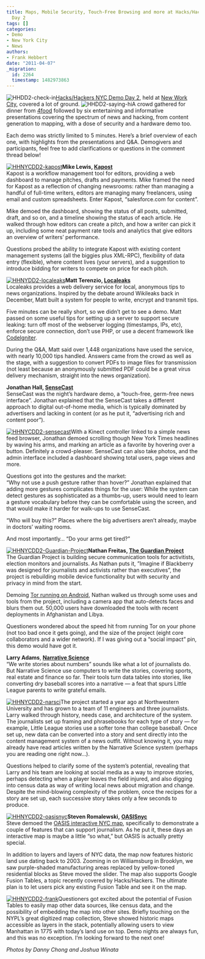 ```yaml
---
title: Maps, Mobile Security, Touch-Free Browsing and more at Hacks/Hackers NYC Demo
  Day 2
tags: []
categories:
- Demo
- New York City
- News
authors:
- Frank Hebbert
date: "2011-04-07"
_migration:
  id: 2264
  timestamp: 1482973863
---
```


![][1][Hacks/Hackers NYC Demo Day 2][2], held at [New Work City][3], covered a lot of ground. ![][4]A crowd gathered for dinner from [4food][5] followed by six entertaining and informative presentations covering the spectrum of news and hacking, from content generation to mapping, with a dose of security and a hardware demo too.

Each demo was strictly limited to 5 minutes. Here’s a brief overview of each one, with highlights from the presentations and Q&A. Demogivers and participants, feel free to add clarifications or questions in the comment thread below!

[![][6]][7]**Mike Lewis, [Kapost][8]**[][8]  
Kapost is a workflow management tool for editors, providing a web dashboard to manage pitches, drafts and payments. Mike framed the need for Kapost as a reflection of changing newsrooms: rather than managing a handful of full-time writers, editors are managing many freelancers, using email and custom spreadsheets. Enter Kapost, “salesforce.com for content”.

Mike demoed the dashboard, showing the status of all posts, submitted, draft, and so on, and a timeline showing the status of each article. He walked through how editors can create a pitch, and how a writer can pick it up, including some neat payment rate tools and analytics that give editors an overview of writers’ performance.

Questions probed the ability to integrate Kapost with existing content management systems (all the biggies plus XML-RPC), flexibility of data entry (flexible), where content lives (your servers), and a suggestion to introduce bidding for writers to compete on price for each pitch.

[![][9]][10]**Matt Terenzio, [Localeaks][11]**  
Localeaks provides a web delivery service for local, anonymous tips to news organizations. Inspired by the debate around Wikileaks back in December, Matt built a system for people to write, encrypt and transmit tips.

Five minutes can be really short, so we didn’t get to see a demo. Matt passed on some useful tips for setting up a server to support secure leaking: turn off most of the webserver logging (timestamps, IPs, etc), enforce secure connection, don’t use PHP, or use a decent framework like [CodeIgniter][12].

During the Q&A, Matt said over 1,448 organizations have used the service, with nearly 10,000 tips handled. Answers came from the crowd as well as the stage, with a suggestion to convert PDFs to image files for transmission (not least because an anonymously submitted PDF could be a great virus delivery mechanism, straight into the news organization).

**Jonathan Hall, [SenseCast][13]**[][13]  
SenseCast was the night’s hardware demo, a “touch-free, germ-free news interface”. Jonathan explained that the SenseCast takes a different approach to digital out-of-home media, which is typically dominated by advertisers and lacking in content (or as he put it, “advertising rich and content poor”).

[![][14]][15]With a Kinect controller linked to a simple news feed browser, Jonathan demoed scrolling though New York Times headlines by waving his arms, and marking an article as a favorite by hovering over a button. Definitely a crowd-pleaser. SenseCast can also take photos, and the admin interface included a dashboard showing total users, page views and more.

Questions got into the gestures and the market:  
“Why not use a push gesture rather than hover?” Jonathan explained that adding more gestures complicates things for the user: While the system can detect gestures as sophisticated as a thumbs-up, users would need to learn a gesture vocabulary before they can be comfortable using the screen, and that would make it harder for walk-ups to use SenseCast.

“Who will buy this?” Places where the big advertisers aren’t already, maybe in doctors’ waiting rooms.

And most importantly&#8230; “Do your arms get tired?”

[![][16]][17]**Nathan Freitas, [The Guardian Project][18]**   
The Guardian Project is building secure communication tools for activitists, election monitors and journalists. As Nathan puts it, ”Imagine if Blackberry was designed for journalists and activists rather than executives”, the project is rebuilding mobile device functionality but with security and privacy in mind from the start.

Demoing [Tor running on Android][19], Nathan walked us through some uses and tools from the project, including a camera app that auto-detects faces and blurs them out. 50,000 users have downloaded the tools with recent deployments in Afghanistan and Libya.

Questioners wondered about the speed hit from running Tor on your phone (not too bad once it gets going), and the size of the project (eight core collaborators and a wider network). If I was giving out a “social impact” pin, this demo would have got it.

**Larry Adams**, **[Narrative Science][20]**   
“We write stories about numbers” sounds like what a lot of journalists do. But Narrative Science use computers to write the stories, covering sports, real estate and finance so far. Their tools turn data tables into stories, like converting dry baseball scores into a narrative &#8212; a feat that spurs Little League parents to write grateful emails.

[![][21]][22]The project started a year ago at Northwestern University and has grown to a team of 11 engineers and three journalists. Larry walked through history, needs case, and architecture of the system. The journalists set up framing and phrasebooks for each type of story &#8212; for example, Little League stories use a softer tone than college baseball. Once set up, new data can be converted into a story and sent directly into the content management system of a news outfit. Without knowing it, you may already have read articles written by the Narrative Science system (perhaps you are reading one right now&#8230;).

Questions helped to clarify some of the system’s potential, revealing that Larry and his team are looking at social media as a way to improve stories, perhaps detecting when a player leaves the field injured, and also digging into census data as way of writing local news about migration and change. Despite the mind-blowing complexity of the problem, once the recipes for a story are set up, each successive story takes only a few seconds to produce.

[![][23]][24]**Steven Romalewski,** **[OASISnyc][25]**  
Steve demoed the [OASIS interactive NYC map][26], specifically to demonstrate a couple of features that can support journalism. As he put it, these days an interactive map is maybe a little “so what,” but OASIS is actually pretty special.

In addition to layers and layers of NYC data, the map now features historic land use dating back to 2003. Zooming in on Williamsburg in Brooklyn, we saw purple-shaded manufacturing areas replaced by yellow-toned residential blocks as Steve moved the slider. The map also supports Google Fusion Tables, a topic recently covered by Hacks/Hackers. The ultimate plan is to let users pick any existing Fusion Table and see it on the map.

[![][27]][28]Questioners got excited about the potential of Fusion Tables to easily map other data sources, like census data, and the possibility of embedding the map into other sites. Briefly touching on the NYPL’s great digitized map collection, Steve showed historic maps accessible as layers in the stack, potentially allowing users to view Manhattan in 1775 with today’s land use on top. Demo nights are always fun, and this was no exception. I’m looking forward to the next one!

_Photos by Danny Chong and Joshua Winata_

 [1]: /content-images/blog/2011/04/HHDD2-check-in-e1302188737292.jpeg "HHDD2-check-in"
 [2]: http://meetupnyc.hackshackers.com/events/16882913/
 [3]: http://nwc.co
 [4]: /content-images/blog/2011/04/HHDD2-saying-hi-e1302188856616.jpeg "HHDD2-saying-hi"
 [5]: http://4food.com/
 [6]: /content-images/blog/2011/04/HHNYCDD2-kapost-e1302189604357.jpeg "HHNYCDD2-kapost"
 [7]: http://meetupnyc.hackshackers.com/photos/1334895/22514101/
 [8]: http://kapost.com
 [9]: /content-images/blog/2011/04/HHNYDD2-localeaks-e1302191963600.jpeg "HHNYDD2-localeaks"
 [10]: http://meetupnyc.hackshackers.com/photos/1334895/22514151/
 [11]: http://localeaks.com/
 [12]: http://codeigniter.com
 [13]: http://sensecast.com/
 [14]: /content-images/blog/2011/04/HHNYCDD2-sensecast-e1302190169858.jpeg "HHNYCDD2-sensecast"
 [15]: http://meetupnyc.hackshackers.com/photos/1334895/22514167/
 [16]: /content-images/blog/2011/04/HHNYCDD2-Guardian-Project-e1302190381306.jpeg "HHNYCDD2-Guardian-Project"
 [17]: http://meetupnyc.hackshackers.com/photos/1334895/22513686/
 [18]: http://guardianproject.info
 [19]: https://blog.torproject.org/blog/tor-android
 [20]: http://narrativescience.com
 [21]: /content-images/blog/2011/04/HHNYCDD2-narsci-e1302190578750.jpeg "HHNYCDD2-narsci"
 [22]: /content-images/blog/2011/04/HHNYCDD2-narsci.jpeg
 [23]: /content-images/blog/2011/04/HHNYCDD2-oasisnyc-e1302190913780.jpeg "HHNYCDD2-oasisnyc"
 [24]: http://meetupnyc.hackshackers.com/photos/1334895/22514242/
 [25]: http://oasisnyc.net
 [26]: http://http://www.oasisnyc.net/map.aspx
 [27]: /content-images/blog/2011/04/HHNYCDD2-frank-e1302191570148.jpeg "HHNYCDD2-frank"
 [28]: http://meetupnyc.hackshackers.com/photos/1334895/22514047/